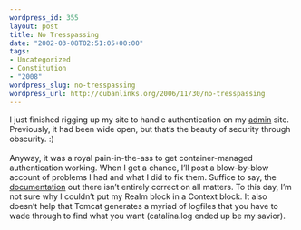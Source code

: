 ```yaml
--- 
wordpress_id: 355
layout: post
title: No Tresspassing
date: "2002-03-08T02:51:05+00:00"
tags: 
- Uncategorized
- Constitution
- "2008"
wordpress_slug: no-tresspassing
wordpress_url: http://cubanlinks.org/2006/11/30/no-tresspassing
---
```

<p>I just finished rigging up my site to handle authentication on my <a href="/go/admin/">admin</a> site.  Previously, it had been wide open, but that&#8217;s the beauty of security through obscurity.  :)
<br/><br/>
Anyway, it was a royal pain-in-the-ass to get container-managed authentication working.  When I get a chance, I&#8217;ll post a blow-by-blow account of problems I had and what I did to fix them.  Suffice to say, the <a href="http://jakarta.apache.org/tomcat/tomcat-4.0-doc/realm-howto.html">documentation</a> out there isn&#8217;t entirely correct on all matters.  To this day, I&#8217;m not sure why I couldn&#8217;t put my Realm block in a Context block.  It also doesn&#8217;t help that Tomcat generates a myriad of logfiles that you have to wade through to find what you want (catalina.log ended up be my savior).</p>
